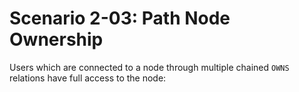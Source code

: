 # Scenario 2-03: Path Node Ownership

Users which are connected to a node through multiple chained `OWNS` relations have full access to the node:

<div id="graph" class="graph-container" style="height:300px"></div>

<script>
renderGraph(document.getElementById('graph'), {
  nodes: [
    { id: 'user', ...userNode },
    { id: 'data1', ...dataNode, label: 'Data 1' },
    { id: 'data2', ...dataNode, label: 'Data 2' },
    { id: 'data3', ...dataNode, label: 'Data 3' },
  ],
  edges: [
    { source: 'user', target: 'data1', label: 'OWNS' },
    { source: 'data1', target: 'data2', label: 'OWNS' },
    { source: 'data2', target: 'data3', label: 'OWNS' },
  ]
});
</script>
